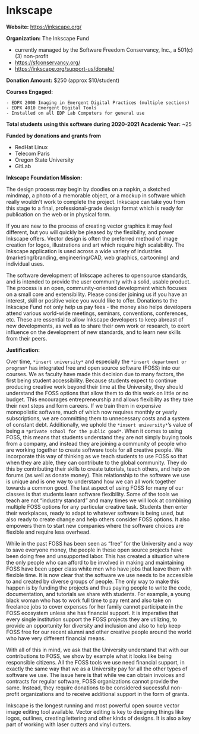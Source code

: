# Inkscape

**Website:** [https://inkscape.org/ ](https://inkscape.org/ )

**Organization:** The Inkscape Fund

- currently managed by the Software Freedom Conservancy, Inc., a 501(c)(3) non-profit
- [https://sfconservancy.org/ ](https://sfconservancy.org/ )
- [https://inkscape.org/support-us/donate/ ](https://inkscape.org/support-us/donate/ )

**Donation Amount:** $250 (approx $10/student)

**Courses Engaged:**

```
- EDPX 2000 Imaging in Emergent Digital Practices (multiple sections) 
- EDPX 4010 Emergent Digital Tools 
- Installed on all EDP Lab Computers for general use  
```

**Total students using this software during 2020-2021 Academic Year:** ~25

**Funded by donations and grants from**
- RedHat Linux 
- Telecom Paris 
- Oregon State University 
- GitLab 

**Inkscape Foundation Mission:**

The design process may begin by doodles on a napkin, a sketched mindmap, a photo of a memorable object, or a mockup in software which really wouldn't work to complete the project. Inkscape can take you from this stage to a final, professional-grade design format which is ready for publication on the web or in physical form.

If you are new to the process of creating vector graphics it may feel different, but you will quickly be pleased by the flexibility, and power Inkscape offers. Vector design is often the preferred method of image creation for logos, illustrations and art which require high scalability. The Inkscape application is used across a wide variety of industries (marketing/branding, engineering/CAD, web graphics, cartooning) and individual uses.

The software development of Inkscape adheres to opensource standards, and is intended to provide the user community with a solid, usable product. The process is an open, community-oriented development which focuses on a small core and extensibility. Please consider joining us if you have an interest, skill or positive voice you would like to offer. Donations to the Inkscape Fund not only help us pay fees - the money also helps developers attend various world-wide meetings, seminars, conventions, conferences, etc. These are essential to allow Inkscape developers to keep abreast of new developments, as well as to share their own work or research, to exert influence on the development of new standards, and to learn new skills from their peers.

**Justification:**

Over time, `*insert university*` and especially the `*insert department or program*` has integrated free and open source software (FOSS) into our courses. We as faculty have made this decision due to many factors, the first being student accessibility. Because students expect to continue producing creative work beyond their time at the University, they should understand the FOSS options that allow them to do this work on little or no budget. This encourages entrepreneurship and allows flexibility as they take their next steps and form careers. If we train them in expensive monopolistic software, much of which now requires monthly or yearly subscriptions, we are committing them to unnecessary costs and a system of constant debt. Additionally, we uphold the `*insert university*`’s value of being a `*private school for the public good*`. When it comes to using FOSS, this means that students understand they are not simply buying tools from a company, and instead they are joining a community of people who are working together to create software tools for all creative people. We incorporate this way of thinking as we teach students to use FOSS so that when they are able, they can contribute to the global community. They do this by contributing their skills to create tutorials, teach others, and help on forums (as well as donate money). This relationship to the software we use is unique and is one way to understand how we can all work together towards a common good. The last aspect of using FOSS for many of our classes is that students learn software flexibility. Some of the tools we teach are not “industry standard” and many times we will look at combining multiple FOSS options for any particular creative task. Students then enter their workplaces, ready to adapt to whatever software is being used, but also ready to create change and help others consider FOSS options. It also empowers them to start new companies where the software choices are flexible and require less overhead.

While in the past FOSS has been seen as “free” for the University and a way to save everyone money, the people in these open source projects have been doing free and unsupported labor. This has created a situation where the only people who can afford to be involved in making and maintaining FOSS have been upper class white men who have jobs that leave them with flexible time. It is now clear that the software we use needs to be accessible to and created by diverse groups of people. The only way to make this happen is by funding the projects and thus paying people to write the code, documentation, and tutorials we share with students. For example, a young black woman who has to work full time to pay rent and also take on freelance jobs to cover expenses for her family cannot participate in the FOSS ecosystem unless she has financial support. It is imperative that every single institution support the FOSS projects they are utilizing, to provide an opportunity for diversity and inclusion and also to help keep FOSS free for our recent alumni and other creative people around the world who have very different financial means.

With all of this in mind, we ask that the University understand that with our contributions to FOSS, we show by example what it looks like being responsible citizens. All the FOSS tools we use need financial support, in exactly the same way that we as a University pay for all the other types of software we use. The issue here is that while we can obtain invoices and contracts for regular software, FOSS organizations cannot provide the same. Instead, they require donations to be considered successful non-profit organizations and to receive additional support in the form of grants.

Inkscape is the longest running and most powerful open source vector image editing tool available. Vector editing is key to designing things like logos, outlines, creating lettering and other kinds of designs. It is also a key part of working with laser cutters and vinyl cutters.
